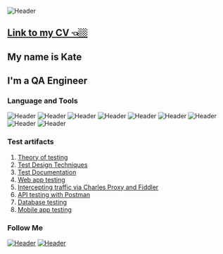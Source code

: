 <!--
**kmartinovich/kmartinovich** is a ✨ _special_ ✨ repository because its `README.md` (this file) appears on your GitHub profile.

Here are some ideas to get you started:

- 🔭 I’m currently working on ...
- 🌱 I’m currently learning ...
- 👯 I’m looking to collaborate on ...
- 🤔 I’m looking for help with ...
- 💬 Ask me about ...
- 📫 How to reach me: ...
- 😄 Pronouns: ...
- ⚡ Fun fact: ...
-->

![Header](https://media.licdn.com/dms/image/D4D16AQEcJ66XVugD-w/profile-displaybackgroundimage-shrink_350_1400/0/1673628910950?e=1678924800&v=beta&t=ME7eX30SMghTDecnRTBdO_xxXS2HeZHG64XGSO4TdEk)

## [Link to my CV 👈🏼](https://drive.google.com/file/d/1eNqy6dPmHHa1CwgYtrNPhrFe8NXoFmNQ/view?usp=sharing)


## My name is Kate
## I'm a QA Engineer


### Language and Tools
![Header](https://img.shields.io/badge/Postman-090909?style=for-the-badge&logo=postman&logoColor=f76935)
![Header](https://img.shields.io/badge/Swagger-090909?style=for-the-badge&logo=swagger&logoColor=7ede2b)
![Header](https://img.shields.io/badge/Github-090909?style=for-the-badge&logo=github&logoColor=8cc4d7)
![Header](https://img.shields.io/badge/Figma-090909?style=for-the-badge&logo=figma&logoColor=7d5fa6)
![Header](https://img.shields.io/badge/MySQL-090909?style=for-the-badge&logo=mysql&logoColor=00618a)
![Header](https://img.shields.io/badge/DevTools-090909?style=for-the-badge&logo=googlechrome&logoColor=2674f2)
![Header](https://img.shields.io/badge/AndroidStudio-090909?style=for-the-badge&logo=androidstudio&logoColor=3ad07d)
![Header](https://img.shields.io/badge/Fiddler-090909?style=for-the-badge&logo=fiddler&logoColor=8cc4d7)
![Header](https://img.shields.io/badge/CharlesProxy-090909?style=for-the-badge&logo=charlesproxy&logoColor=8cc4d7)

### Test artifacts
1. [Theory of testing](https://github.com/KateMartinovich/Theory-of-testing)
2. [Test Design Techniques](https://github.com/KateMartinovich/Test-Design-Techniques)
3. [Test Documentation](https://github.com/KateMartinovich/Test-Documentation)
4. [Web app testing](https://github.com/KateMartinovich/Web-app-testing)
5. [Intercepting traffic via Charles Proxy and Fiddler](https://github.com/KateMartinovich/Intercepting-traffic-via-Charles-Proxy-and-Fiddler)
6. [API testing with Postman](https://github.com/KateMartinovich/API-testing-with-Postman)
7. [Database testing](https://github.com/KateMartinovich/Database-testing)
8. [Mobile app testing](https://github.com/KateMartinovich/Mobile-app-testing)

### Follow Me
[![Header](https://img.shields.io/badge/Instagram-090909?style=for-the-badge&logo=instagram&logoColor=9939a3)](https://www.instagram.com/katemartinovich/)
[![Header](https://img.shields.io/badge/Linkedin-090909?style=for-the-badge&logo=linkedin&logoColor=0073b1)](https://www.linkedin.com/in/kate-martinovich-194a61236/)
